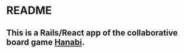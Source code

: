 # README

## This is a Rails/React app of the collaborative board game [Hanabi](https://boardgamegeek.com/boardgame/98778/hanabi). 
